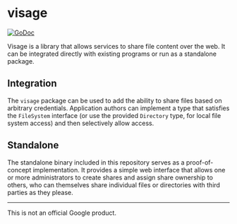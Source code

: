 # visage

[![GoDoc](https://godoc.org/github.com/kurin/visage?status.svg)](https://godoc.org/github.com/kurin/visage)

Visage is a library that allows services to share file content over the web.
It can be integrated directly with existing programs or run as a standalone
package.  

## Integration

The `visage` package can be used to add the ability to share files based on
arbitrary credentials.  Application authors can implement a type that satisfies
the `FileSystem` interface (or use the provided `Directory` type, for local
file system access) and then selectively allow access.

## Standalone

The standalone binary included in this repository serves as a proof-of-concept
implementation.  It provides a simple web interface that allows one or more
administrators to create shares and assign share ownership to others, who can
themselves share individual files or directories with third parties as they
please.

---

This is not an official Google product.
